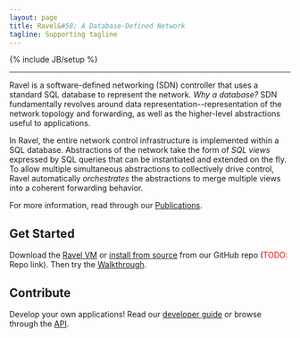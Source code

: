 ```yaml
---
layout: page
title: Ravel&#58; A Database-Defined Network
tagline: Supporting tagline
---
```

{% include JB/setup %}

---  

Ravel is a software-defined networking (SDN) controller that uses a standard SQL database to represent the network.  _Why a database?_ SDN fundamentally revolves around data representation--representation of the network topology and forwarding, as well as the higher-level abstractions useful to applications.

In Ravel, the entire network control infrastructure is implemented within a SQL database.  Abstractions of the network take the form of _SQL views_ expressed by SQL queries that can be instantiated and extended on the fly.  To allow multiple simultaneous abstractions to collectively drive control, Ravel automatically _orchestrates_ the abstractions to merge multiple views into a coherent forwarding behavior.

For more information, read through our [Publications]({{site.url}}publications).


## Get Started ##

Download the [Ravel VM]({{site.url}}download#option-1-pre-packaged-vm) or [install from source]({{site.url}}download#option-2-install-from-source) from our GitHub repo (<span style="color:red">TODO:</span> Repo link).  Then try the [Walkthrough]({{site.url}}walkthrough).


## Contribute ##

Develop your own applications!  Read our [developer guide]({{site.url}}develop) or browse through the [API](api/annotated.html).

